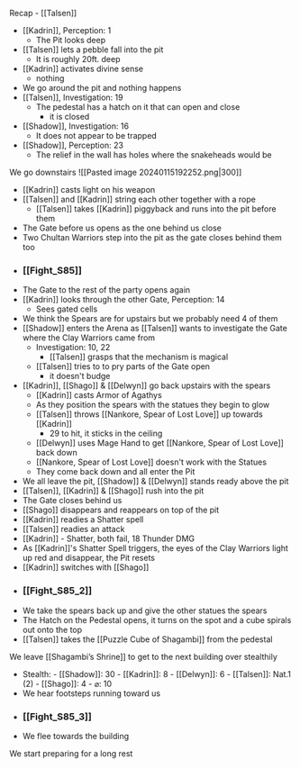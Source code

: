 Recap - [[Talsen]]

- [[Kadrin]], Perception: 1
	- The Pit looks deep
- [[Talsen]] lets a pebble fall into the pit
	- It is roughly 20ft. deep
- [[Kadrin]] activates divine sense
	- nothing
- We go around the pit and nothing happens
- [[Talsen]], Investigation: 19
	- The pedestal has a hatch on it that can open and close
		- it is closed
- [[Shadow]], Investigation: 16
	- It does not appear to be trapped
- [[Shadow]], Perception: 23
	- The relief in the wall has holes where the snakeheads would be

We go downstairs
![[Pasted image 20240115192252.png|300]]
- [[Kadrin]] casts light on his weapon
- [[Talsen]] and [[Kadrin]] string each other together with a rope
	- [[Talsen]] takes [[Kadrin]] piggyback and runs into the pit before them
- The Gate before us opens as the one behind us close
- Two Chultan Warriors step into the pit as the gate closes behind them too
-  ### [[Fight_S85]]
- The Gate to the rest of the party opens again
- [[Kadrin]] looks through the other Gate, Perception: 14
	- Sees gated cells
- We think the Spears are for upstairs but we probably need 4 of them
- [[Shadow]] enters the Arena as [[Talsen]] wants to investigate the Gate where the Clay Warriors came from
	- Investigation: 10, 22
		- [[Talsen]] grasps that the mechanism is magical
	- [[Talsen]] tries to to pry parts of the Gate open
		- it doesn't budge
- [[Kadrin]], [[Shago]] & [[Delwyn]] go back upstairs with the spears
	- [[Kadrin]] casts Armor of Agathys
	- As they position the spears with the statues they begin to glow
	- [[Talsen]] throws [[Nankore, Spear of Lost Love]] up towards [[Kadrin]]
		- 29 to hit, it sticks in the ceiling
	- [[Delwyn]] uses Mage Hand to get [[Nankore, Spear of Lost Love]] back down
	- [[Nankore, Spear of Lost Love]] doesn't work with the Statues
	- They come back down and all enter the Pit
- We all leave the pit, [[Shadow]] & [[Delwyn]] stands ready above the pit
- [[Talsen]], [[Kadrin]] & [[Shago]] rush into the pit
- The Gate closes behind us
- [[Shago]] disappears and reappears on top of the pit
- [[Kadrin]] readies a Shatter spell
- [[Talsen]] readies an attack
- [[Kadrin]] - Shatter, both fail, 18 Thunder DMG
- As [[Kadrin]]'s Shatter Spell triggers, the eyes of the Clay Warriors light up red and disappear, the Pit resets
- [[Kadrin]] switches with [[Shago]]
- ### [[Fight_S85_2]]
- We take the spears back up and give the other statues the spears
- The Hatch on the Pedestal opens, it turns on the spot and a cube spirals out onto the top
- [[Talsen]] takes the [[Puzzle Cube of Shagambi]] from the pedestal

We leave [[Shagambi’s Shrine]] to get to the next building over stealthily
- Stealth:
		- [[Shadow]]: 30
		- [[Kadrin]]: 8
		- [[Delwyn]]: 6
		- [[Talsen]]: Nat.1 (2)
		- [[Shago]]: 4
			- ⌀: 10
- We hear footsteps running toward us
- ### [[Fight_S85_3]]
- We flee towards the building

We start preparing for a long rest